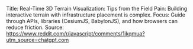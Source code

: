 Title: Real-Time 3D Terrain Visualization: Tips from the Field
Pain: Building interactive terrain with infrastructure placement is complex.
Focus: Guide through APIs, libraries (CesiumJS, BabylonJS), and how browsers can reduce friction.
Source: https://www.reddit.com/r/javascript/comments/1ikqmua?utm_source=chatgpt.com
